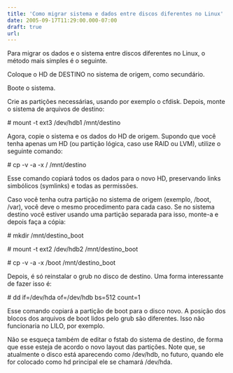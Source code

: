 ```yaml
---
title: 'Como migrar sistema e dados entre discos diferentes no Linux'
date: 2005-09-17T11:29:00.000-07:00
draft: true
url: 
---
```


Para migrar os dados e o sistema entre discos diferentes no Linux, o método mais simples é o seguinte.  
  
Coloque o HD de DESTINO no sistema de origem, como secundário.  
  
Boote o sistema.  
  
Crie as partições necessárias, usando por exemplo o cfdisk. Depois, monte o sistema de arquivos de destino:  
  
\# mount -t ext3 /dev/hdb1 /mnt/destino  
  
Agora, copie o sistema e os dados do HD de origem. Supondo que você tenha apenas um HD (ou partição lógica, caso use RAID ou LVM), utilize o seguinte comando:  
  
\# cp -v -a -x / /mnt/destino  
  
Esse comando copiará todos os dados para o novo HD, preservando links simbólicos (symlinks) e todas as permissões.  
  
Caso você tenha outra partição no sistema de origem (exemplo, /boot, /var), você deve o mesmo procedimento para cada caso. Se no sistema destino você estiver usando uma partição separada para isso, monte-a e depois faça a cópia:  
  
\# mkdir /mnt/destino\_boot  
  
\# mount -t ext2 /dev/hdb2 /mnt/destino\_boot  
  
\# cp -v -a -x /boot /mnt/destino\_boot  
  
Depois, é só reinstalar o grub no disco de destino. Uma forma interessante de fazer isso é:  
  
\# dd if=/dev/hda of=/dev/hdb bs=512 count=1  
  
Esse comando copiará a partição de boot para o disco novo. A posição dos blocos dos arquivos de boot lidos pelo grub são diferentes. Isso não funcionaria no LILO, por exemplo.  
  
Não se esqueça também de editar o fstab do sistema de destino, de forma que esse esteja de acordo o novo layout das partições. Note que, se atualmente o disco está aparecendo como /dev/hdb, no futuro, quando ele for colocado como hd principal ele se chamará /dev/hda.